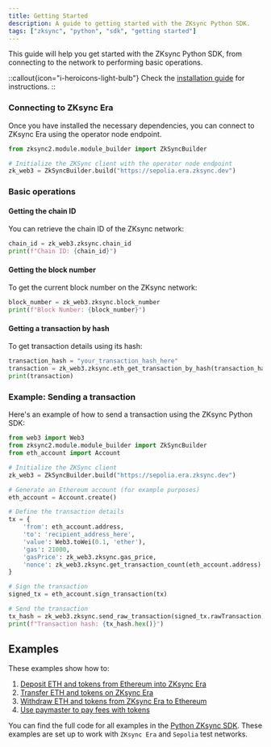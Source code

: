 ```yaml
---
title: Getting Started
description: A guide to getting started with the ZKsync Python SDK.
tags: ["zksync", "python", "sdk", "getting started"]
---
```


This guide will help you get started with the ZKsync Python SDK, from connecting to the network to performing basic operations.

::callout{icon="i-heroicons-light-bulb"}
Check the [installation guide](/sdk/python/quickstart/installation-python) for instructions.
::

### Connecting to ZKsync Era

Once you have installed the necessary dependencies, you can connect to ZKsync Era using the operator node endpoint.

```python
from zksync2.module.module_builder import ZkSyncBuilder

# Initialize the ZKSync client with the operator node endpoint
zk_web3 = ZkSyncBuilder.build("https://sepolia.era.zksync.dev")
```

### Basic operations

#### Getting the chain ID

You can retrieve the chain ID of the ZKsync network:

```python
chain_id = zk_web3.zksync.chain_id
print(f"Chain ID: {chain_id}")
```

#### Getting the block number

To get the current block number on the ZKsync network:

```python
block_number = zk_web3.zksync.block_number
print(f"Block Number: {block_number}")
```

#### Getting a transaction by hash

To get transaction details using its hash:

```python
transaction_hash = "your_transaction_hash_here"
transaction = zk_web3.zksync.eth_get_transaction_by_hash(transaction_hash)
print(transaction)
```

### Example: Sending a transaction

Here's an example of how to send a transaction using the ZKsync Python SDK:

```python
from web3 import Web3
from zksync2.module.module_builder import ZkSyncBuilder
from eth_account import Account

# Initialize the ZKSync client
zk_web3 = ZkSyncBuilder.build("https://sepolia.era.zksync.dev")

# Generate an Ethereum account (for example purposes)
eth_account = Account.create()

# Define the transaction details
tx = {
    'from': eth_account.address,
    'to': 'recipient_address_here',
    'value': Web3.toWei(0.1, 'ether'),
    'gas': 21000,
    'gasPrice': zk_web3.zksync.gas_price,
    'nonce': zk_web3.zksync.get_transaction_count(eth_account.address)
}

# Sign the transaction
signed_tx = eth_account.sign_transaction(tx)

# Send the transaction
tx_hash = zk_web3.zksync.send_raw_transaction(signed_tx.rawTransaction)
print(f"Transaction hash: {tx_hash.hex()}")
```

## Examples

These examples show how to:

1. [Deposit ETH and tokens from Ethereum into ZKsync Era](https://github.com/zksync-sdk/zksync2-examples/blob/main/python/01_deposit.py)
2. [Transfer ETH and tokens on ZKsync Era](https://github.com/zksync-sdk/zksync2-examples/blob/main/python/02_transfer.py)
3. [Withdraw ETH and tokens from ZKsync Era to Ethereum](https://github.com/zksync-sdk/zksync2-examples/blob/main/python/09_withdrawal.py)
4. [Use paymaster to pay fees with tokens](https://github.com/zksync-sdk/zksync2-examples/blob/main/python/15_use_paymaster.py)

You can find the full code for all examples in
the [Python ZKsync SDK](https://github.com/zksync-sdk/zksync2-examples/tree/main/python). These examples are set up to
work with `ZKsync Era` and `Sepolia` test networks.
